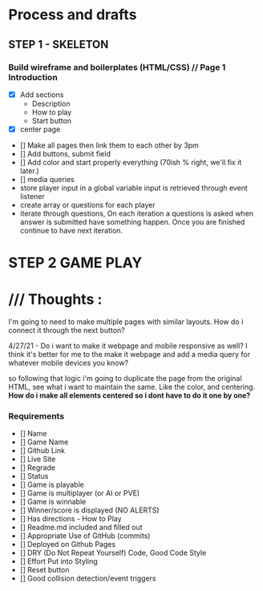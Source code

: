 # Process and drafts

## STEP 1 - SKELETON 
### Build wireframe and boilerplates (HTML/CSS) // Page 1 Introduction

- [x] Add sections
    - Description 
    - How to play
    - Start button
- [x] center page
- [] Make all pages then link them to each other by 3pm
- [] Add buttons, submit field
- [] Add color and start properly everything (70ish % right, we'll fix it later.)
- [] media queries 
- store player input in a global variable input is retrieved through event listener
- create array or questions for each player
- iterate through questions, On each iteration a questions is asked when answer is submitted have something happen. Once you are finished continue to have next iteration. 

# STEP 2 GAME PLAY





# /// Thoughts :

 I'm going to need to make multiple pages with similar layouts. How do i connect it through the next button? 

 4/27/21 - Do i want to make it webpage and mobile responsive as well? I think it's better for me to the make it webpage and add a media query for whatever mobile devices you know? 

so following that logic i'm going to duplicate the page from the original HTML, see what i want to maintain the same. Like the color, and centering. **How do i make all elements centered so i dont have to do it one by one?**










### Requirements
 - [] Name
 - [] Game Name
 - [] Github Link
 - [] Live Site
 - [] Regrade
 - [] Status
 - [] Game is playable
 - [] Game is multiplayer (or AI or PVE)
 - [] Game is winnable
 - [] Winner/score is displayed (NO ALERTS)
 - [] Has directions - How to Play
 - [] Readme.md included and filled out
 - [] Appropriate Use of GitHub (commits)
 - [] Deployed on Github Pages
 - [] DRY (Do Not Repeat Yourself) Code, Good Code Style
 - [] Effort Put into Styling
 - [] Reset button
 - [] Good collision detection/event triggers

